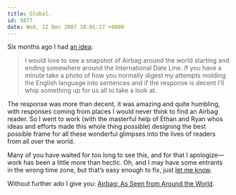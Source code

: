 ```yaml
---
title: Global.
id: 5877
date: Wed, 12 Dec 2007 18:01:27 +0000
---
```


Six months ago I had [an idea](https://www.airbagindustries.com/archives/airbag/phileas.php):

> I would love to see a snapshot of Airbag around the world starting and ending somewhere around the International Date Line. If you have a minute take a photo of how you normally digest my attempts molding the English language into sentences and if the response is decent I’ll whip something up for us all to take a look at.

The response was more than decent, it was amazing and quite humbling, with responses coming from places I would never think to find an Airbag reader. So I went to work (with the masterful help of Ethan and Ryan whos ideas and efforts made this whole thing possible) designing the best possible frame for all these wonderful glimpses into the lives of readers from all over the world.  

Many of you have waited for too long to see this, and for that I apologize—work has been a little more than hectic. Oh, and I may have some entrants in the wrong time zone, but that’s easy enough to fix, just [let me know](mailto:airbag@gmail.com).  

Without further ado I give you: [Airbag: As Seen from Around the World](https://www.airbagindustries.com/atw).





